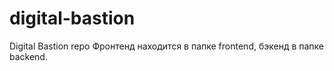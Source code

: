 # digital-bastion
Digital Bastion repo
Фронтенд находится в папке frontend, бэкенд в папке backend.
